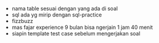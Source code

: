- nama table sesuai dengan yang ada di soal
- sql ada yg mirip dengan sql-practice
- fizzbuzz
- mas fajar experience 9 bulan bisa ngerjain 1 jam 40 menit
- siapin template test case sebelum mengerjakan soal